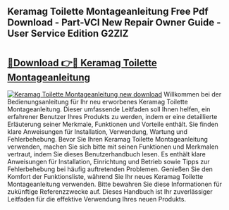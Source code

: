 ## Keramag Toilette Montageanleitung Free Pdf Download - Part-VCl New Repair Owner Guide - User Service Edition G2ZlZ

# <h2><a href="http://df84gcw.blite.top/?on=Keramag+Toilette+Montageanleitung">🔗Download 👉🔴 Keramag Toilette Montageanleitung</a></h2>

[![Keramag Toilette Montageanleitung new download](https://i.imgur.com/lujVjoI.png)](http://df84gcw.blite.top/?on=Keramag+Toilette+Montageanleitung)
Willkommen bei der Bedienungsanleitung für Ihr neu erworbenes Keramag Toilette Montageanleitung. Dieser umfassende Leitfaden soll Ihnen helfen, ein erfahrener Benutzer Ihres Produkts zu werden, indem er eine detaillierte Erläuterung seiner Merkmale, Funktionen und Vorteile enthält. Sie finden klare Anweisungen für Installation, Verwendung, Wartung und Fehlerbehebung. Bevor Sie Ihren Keramag Toilette Montageanleitung verwenden, machen Sie sich bitte mit seinen Funktionen und Merkmalen vertraut, indem Sie dieses Benutzerhandbuch lesen. Es enthält klare Anweisungen für Installation, Einrichtung und Betrieb sowie Tipps zur Fehlerbehebung bei häufig auftretenden Problemen. Genießen Sie den Komfort der Funktionsliste, während Sie Ihr neues Keramag Toilette Montageanleitung verwenden. Bitte bewahren Sie diese Informationen für zukünftige Referenzzwecke auf. Dieses Handbuch ist Ihr zuverlässiger Leitfaden für die effektive Verwendung Ihres neuen Produkts.
